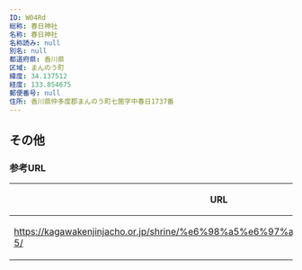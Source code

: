 ```yaml
---
ID: W04Rd
総称: 春日神社
名称: 春日神社
名称読み: null
別名: null
都道府県: 香川県
区域: まんのう町
緯度: 34.137512
経度: 133.854675
郵便番号: null
住所: 香川県仲多度郡まんのう町七箇字中春日1737番
---
```


## その他

### 参考URL

| URL                                                                            | 説明   |
| ------------------------------------------------------------------------------ | ------ |
| https://kagawakenjinjacho.or.jp/shrine/%e6%98%a5%e6%97%a5%e7%a5%9e%e7%a4%be-5/ | 神社庁 |

